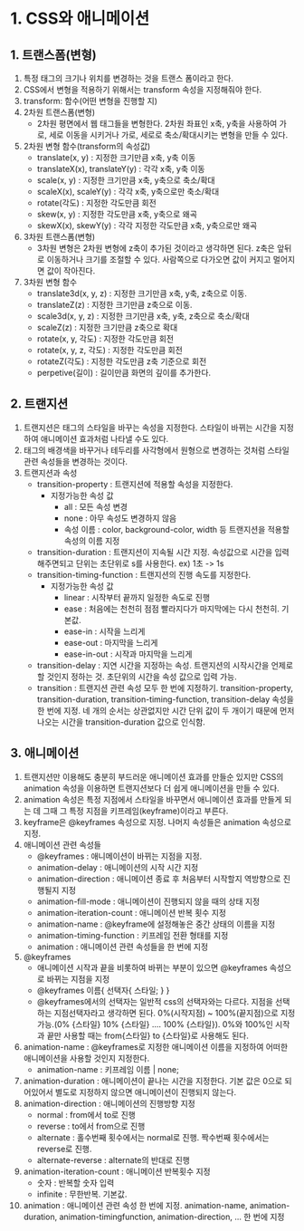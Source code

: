 # 1. CSS와 애니메이션
## 1. 트랜스폼(변형)
1. 특정 태그의 크기나 위치를 변경하는 것을 트랜스 폼이라고 한다.
2. CSS에서 변형을 적용하기 위해서는 transform 속성을 지정해줘야 한다.
3. transform: 함수(어떤 변형을 진행할 지) 
4. 2차원 트랜스폼(변형)
    - 2차원 평면에서 웹 태그들을 변형한다. 2차원 좌표인 x축, y축을 사용하여 가로, 세로 이동을 시키거나 가로, 세로로 축소/확대시키는 변형을 만들 수 있다.
5. 2차원 변형 함수(transform의 속성값)
    - translate(x, y) : 지정한 크기만큼 x축, y축 이동
    - translateX(x), translateY(y) : 각각 x축, y축 이동
    - scale(x, y) : 지정한 크기만큼 x축, y축으로 축소/확대
    - scaleX(x), scaleY(y) : 각각 x축, y축으로만 축소/확대
    - rotate(각도) : 지정한 각도만큼 회전
    - skew(x, y) : 지정한 각도만큼 x축, y축으로 왜곡
    - skewX(x), skewY(y) : 각각 지정한 각도만큼 x축, y축으로만 왜곡
6. 3차원 트랜스폼(변형)
    - 3차원 변형은 2차원 변형에 z축이 추가된 것이라고 생각하면 된다. z축은 앞뒤로 이동하거나 크기를 조절할 수 있다. 사람쪽으로 다가오면 값이 커지고 멀어지면 값이 작아진다.
7. 3차원 변형 함수
    - translate3d(x, y, z) : 지정한 크기만큼 x축, y축, z축으로 이동.
    - translateZ(z) : 지정한 크기만큼 z축으로 이동.
    - scale3d(x, y, z) : 지정한 크기만큼 x축, y축, z축으로 축소/확대
    - scaleZ(z) : 지정한 크기만큼 z축으로 확대
    - rotate(x, y, 각도) : 지정한 각도만큼 회전
    - rotate(x, y, z, 각도) : 지정한 각도만큼 회전
    - rotateZ(각도) : 지정한 각도만큼 z축 기준으로 회전
    - perpetive(길이) : 길이만큼 화면의 깊이를 추가한다.

## 2. 트랜지션
1. 트랜지션은 태그의 스타일을 바꾸는 속성을 지정한다. 스타일이 바뀌는 시간을 지정하여 애니메이션 효과처럼 나타낼 수도 있다.
2. 태그의 배경색을 바꾸거나 테두리를 사각형에서 원형으로 변경하는 것처럼 스타일 관련 속성들을 변경하는 것이다.
3. 트랜지션과 속성
    - transition-property : 트랜지션에 적용할 속성을 지정한다.
        - 지정가능한 속성 값
            - all : 모든 속성 변경
            - none : 아무 속성도 변경하지 않음
            - 속성 이름 : color, background-color, width 등 트랜지션을 적용할 속성의 이름 지정
    - transition-duration : 트랜지션이 지속될 시간 지정. 속성값으로 시간을 입력해주면되고 단위는 초단위로 s를 사용한다. ex) 1초 -> 1s
    - transition-timing-function : 트랜지션의 진행 속도를 지정한다.
        - 지정가능한 속성 값
            - linear : 시작부터 끝까지 일정한 속도로 진행
            - ease : 처음에는 천천히 점점 빨라지다가 마지막에는 다시 천천히. 기본값.
            - ease-in : 시작을 느리게
            - ease-out : 마지막을 느리게
            - ease-in-out : 시작과 마지막을 느리게
    - transition-delay : 지연 시간을 지정하는 속성. 트랜지션의 시작시간을 언제로 할 것인지 정하는 것. 초단위의 시간을 속성 값으로 입력 가능.
    - transition : 트랜지션 관련 속성 모두 한 번에 지정하기. transition-property, transition-duration, transition-timing-function, transition-delay 속성을 한 번에 지정. 네 개의 순서는 상관없지만 시간 단위 값이 두 개이기 때문에 먼저 나오는 시간을 transition-duration 값으로 인식함.

## 3. 애니메이션
1. 트랜지션만 이용해도 충분히 부드러운 애니메이션 효과를 만들순 있지만 CSS의 animation 속성을 이용하면 트랜지션보다 더 쉽게 애니메이션을 만들 수 있다.
2. animation 속성은 특정 지점에서 스타일을 바꾸면서 애니메이션 효과를 만들게 되는 데 그때 그 특정 지점을 키프레임(keyframe)이라고 부른다.
3. keyframe은 @keyframes 속성으로 지정. 나머지 속성들은 animation 속성으로 지정.
4. 애니메이션 관련 속성들
    - @keyframes : 애니메이션이 바뀌는 지점을 지정.
    - animation-delay : 애니메이션의 시작 시간 지정
    - animation-direction : 애니메이션 종료 후 처음부터 시작할지 역방향으로 진행될지 지정
    - animation-fill-mode : 애니메이션이 진행되지 않을 때의 상태 지정
    - animation-iteration-count : 애니메이션 반복 횟수 지정
    - animation-name : @keyframe에 설정해놓은 중간 상태의 이름을 지정
    - animation-timing-function : 키프레임 전환 형태를 지정
    - animation : 애니메이션 관련 속성들을 한 번에 지정
5. @keyframes
    - 애니메이션 시작과 끝을 비롯하여 바뀌는 부분이 있으면 @keyframes 속성으로 바뀌는 지점을 지정
    - @keyframes 이름{
        선택자{
            스타일;
        }
    }
    - @keyframes에서의 선택자는 일반적 css의 선택자와는 다르다. 지점을 선택하는 지점선택자라고 생각하면 된다. 0%(시작지점) ~ 100%(끝지점)으로 지정가능.(0% {스타일} 10% {스타일} .... 100% {스타일}). 0%와 100%인 시작과 끝만 사용할 때는 from{스타일} to {스타일}로 사용해도 된다.
6. animation-name : @keyframes로 지정한 애니메이션 이름을 지정하여 어떠한 애니메이션을 사용할 것인지 지정한다.
    - animation-name : 키프레임 이름 | none;
7. animation-duration : 애니메이션이 끝나는 시간을 지정한다. 기본 값은 0으로 되어있어서 별도로 지정하지 않으면 애니메이션이 진행되지 않는다.
8. animation-direction : 애니메이션의 진행방향 지정
    - normal : from에서 to로 진행
    - reverse : to에서 from으로 진행
    - alternate : 홀수번째 횟수에서는 normal로 진행. 짝수번째 횟수에서는 reverse로 진행.
    - alternate-reverse : alternate의 반대로 진행
9. animation-iteration-count : 애니메이션 반복횟수 지정
    - 숫자 : 반복할 숫자 입력
    - infinite : 무한반복. 기본값.
10. animation : 애니메이션 관련 속성 한 번에 지정.
animation-name, animation-duration, animation-timingfunction, animation-direction, ... 한 번에 지정


